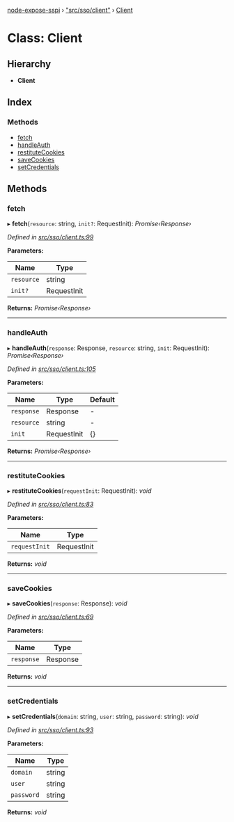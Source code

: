 [node-expose-sspi](../README.md) › ["src/sso/client"](../modules/_src_sso_client_.md) › [Client](_src_sso_client_.client.md)

# Class: Client

## Hierarchy

* **Client**

## Index

### Methods

* [fetch](_src_sso_client_.client.md#fetch)
* [handleAuth](_src_sso_client_.client.md#handleauth)
* [restituteCookies](_src_sso_client_.client.md#restitutecookies)
* [saveCookies](_src_sso_client_.client.md#savecookies)
* [setCredentials](_src_sso_client_.client.md#setcredentials)

## Methods

###  fetch

▸ **fetch**(`resource`: string, `init?`: RequestInit): *Promise‹Response›*

*Defined in [src/sso/client.ts:99](https://github.com/jlguenego/node-expose-sspi/blob/d63ba44/src/sso/client.ts#L99)*

**Parameters:**

Name | Type |
------ | ------ |
`resource` | string |
`init?` | RequestInit |

**Returns:** *Promise‹Response›*

___

###  handleAuth

▸ **handleAuth**(`response`: Response, `resource`: string, `init`: RequestInit): *Promise‹Response›*

*Defined in [src/sso/client.ts:105](https://github.com/jlguenego/node-expose-sspi/blob/d63ba44/src/sso/client.ts#L105)*

**Parameters:**

Name | Type | Default |
------ | ------ | ------ |
`response` | Response | - |
`resource` | string | - |
`init` | RequestInit | {} |

**Returns:** *Promise‹Response›*

___

###  restituteCookies

▸ **restituteCookies**(`requestInit`: RequestInit): *void*

*Defined in [src/sso/client.ts:83](https://github.com/jlguenego/node-expose-sspi/blob/d63ba44/src/sso/client.ts#L83)*

**Parameters:**

Name | Type |
------ | ------ |
`requestInit` | RequestInit |

**Returns:** *void*

___

###  saveCookies

▸ **saveCookies**(`response`: Response): *void*

*Defined in [src/sso/client.ts:69](https://github.com/jlguenego/node-expose-sspi/blob/d63ba44/src/sso/client.ts#L69)*

**Parameters:**

Name | Type |
------ | ------ |
`response` | Response |

**Returns:** *void*

___

###  setCredentials

▸ **setCredentials**(`domain`: string, `user`: string, `password`: string): *void*

*Defined in [src/sso/client.ts:93](https://github.com/jlguenego/node-expose-sspi/blob/d63ba44/src/sso/client.ts#L93)*

**Parameters:**

Name | Type |
------ | ------ |
`domain` | string |
`user` | string |
`password` | string |

**Returns:** *void*
